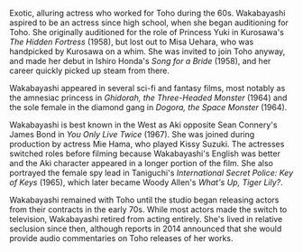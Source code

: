 <!-- Akiko Wakabayashi -->

Exotic, alluring actress who worked for Toho during the 60s. Wakabayashi aspired to be an actress since high school, when she began auditioning for Toho. She originally auditioned for the role of Princess Yuki in Kurosawa's _The Hidden Fortress_ (1958), but lost out to Misa Uehara, who was handpicked by Kurosawa on a whim. She was invited to join Toho anyway, and made her debut in Ishiro Honda's _Song for a Bride_ (1958), and her career quickly picked up steam from there.

Wakabayashi appeared in several sci-fi and fantasy films, most notably as the amnesiac princess in _Ghidorah, the Three-Headed Monster_ (1964) and the sole female in the diamond gang in _Dogora, the Space Monster_ (1964).

Wakabayashi is best known in the West as Aki opposite Sean Connery's James Bond in _You Only Live Twice_ (1967). She was joined during production by actress Mie Hama, who played Kissy Suzuki. The actresses switched roles before filming because Wakabayashi's English was better and the Aki character appeared in a longer portion of the film. She also portrayed the female spy lead in Taniguchi's _International Secret Police: Key of Keys_ (1965), which later became Woody Allen's _What's Up, Tiger Lily?_.

Wakabayashi remained with Toho until the studio began releasing actors from their contracts in the early 70s. While most actors made the switch to television, Wakabayashi retired from acting entirely. She's lived in relative seclusion since then, although reports in 2014 announced that she would provide audio commentaries on Toho releases of her works.